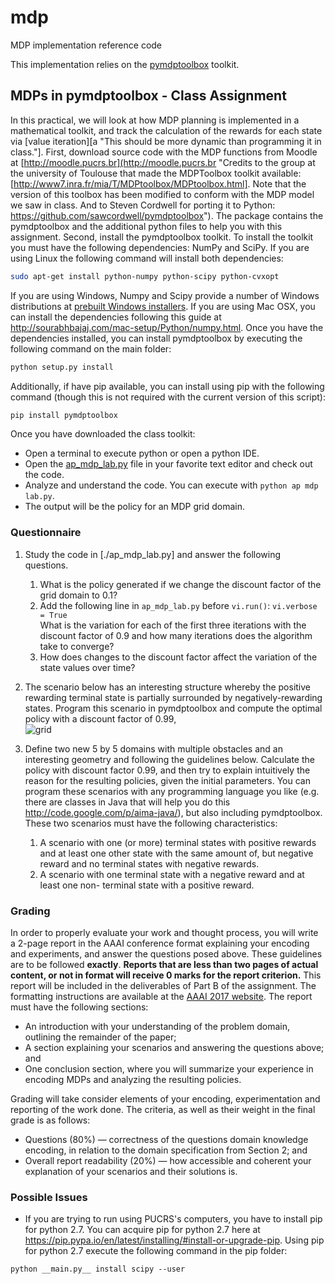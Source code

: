# mdp
MDP implementation reference code

This implementation relies on the [pymdptoolbox](https://github.com/sawcordwell/pymdptoolbox) toolkit.


## MDPs in pymdptoolbox - Class Assignment

In this practical, we will look at how MDP planning is implemented in a mathematical toolkit, and track the calculation of the rewards for each state via [value iteration][a "This should be more dynamic than programming it in class."].
First, download source code with the MDP functions from Moodle at [http://moodle.pucrs.br](http://moodle.pucrs.br "Credits to the group at the university of Toulouse that made the MDPToolbox toolkit available: [http://www7.inra.fr/mia/T/MDPtoolbox/MDPtoolbox.html].   Note that the version of this toolbox has been modified to conform with the MDP model we saw in class. And to Steven Cordwell for porting it to Python: https://github.com/sawcordwell/pymdptoolbox"). The package contains the pymdptoolbox and the additional python files to help you with this assignment. Second, install the pymdptoolbox toolkit. To install the toolkit you must have the following dependencies: NumPy and SciPy. If you are using Linux the following command will install both dependencies:

```bash
sudo apt-get install python-numpy python-scipy python-cvxopt
```

If you are using Windows, Numpy and Scipy provide a number of Windows distributions at [prebuilt Windows installers](http://www.lfd.uci.edu/~gohlke/pythonlibs/). If you are using Mac OSX, you can install the dependencies following this guide at http://sourabhbajaj.com/mac-setup/Python/numpy.html. Once you have the dependencies installed, you can install pymdptoolbox by executing the following command on the main folder:

```bash
python setup.py install
```

Additionally, if have pip available, you can install using pip with the following command (though this is not required with the current version of this script):

```bash
pip install pymdptoolbox
```

Once you have downloaded the class toolkit:

- Open a terminal to execute python or open a python IDE.
- Open the [ap\_mdp\_lab.py](./ap_mdp_lab.py) file in your favorite text editor and check out the code.
- Analyze and understand the code. You can execute with ```python ap mdp lab.py```. 
- The output will be the policy for an MDP grid domain.

### Questionnaire
1. Study the code in [./ap_mdp_lab.py] and answer the following questions.
	1. What is the policy generated if we change the discount factor of the grid domain to 0.1?
	2. Add the following line in ```ap_mdp_lab.py``` before ```vi.run()```: ```vi.verbose = True	```  
	What is the variation for each of the first three iterations with the discount factor of 0.9 and how many iterations does the algorithm take to converge?
	3. How does changes to the discount factor affect the variation of the state values over time?

2. The scenario below has an interesting structure whereby the positive rewarding terminal state is partially surrounded by negatively-rewarding states. Program this scenario in pymdptoolbox and compute the optimal policy with a discount factor of 0.99,  
   ![grid](https://github.com/pucrs-automated-planning/mdp-python-reference/raw/master/tex/fig/mdp-odd.png)
1. Define two new 5 by 5 domains with multiple obstacles and an interesting geometry and following the guidelines below. Calculate the policy with discount factor 0.99, and then try to explain intuitively the reason for the resulting policies, given the initial parameters. You can program these scenarios with any programming language you like (e.g. there are classes in Java that will help you do this http://code.google.com/p/aima-java/), but also including pymdptoolbox. These two scenarios must have the following characteristics:
	1. A scenario with one (or more) terminal states with positive rewards and at least one other state with the same amount of, but negative reward and no terminal states with negative rewards.
	2. A scenario with one terminal state with a negative reward and at least one non- terminal state with a positive reward.


### Grading 

In order to properly evaluate your work and thought process, you will write a 2-page report in the AAAI conference format explaining your encoding and experiments, and answer the questions posed above. These guidelines are to be followed **exactly**. **Reports that are less than two pages of actual content, or not in format will receive 0 marks for the report criterion.** This report will be included in the deliverables of Part B of the assignment. The formatting instructions are available at the [AAAI 2017 website](http://www.aaai.org/Publications/Templates/AuthorKit17.zip). The report must have the following sections:
- An introduction with your understanding of the problem domain, outlining the remainder of the paper;
- A section explaining your scenarios and answering the questions above; and
- One conclusion section, where you will summarize your experience in encoding MDPs and analyzing the resulting policies.

Grading will take consider elements of your encoding, experimentation and reporting of the work done. The criteria, as well as their weight in the final grade is as follows:
- Questions (80%) — correctness of the questions domain knowledge encoding, in relation to the domain specification from Section 2; and
- Overall report readability (20%) — how accessible and coherent your explanation of your scenarios and their solutions is.

### Possible Issues
- If you are trying to run using PUCRS's computers, you have to install pip for python 2.7. You can acquire pip for python 2.7 here at https://pip.pypa.io/en/latest/installing/#install-or-upgrade-pip. Using pip for python 2.7 execute the following command in the pip folder:
```
python __main.py__ install scipy --user